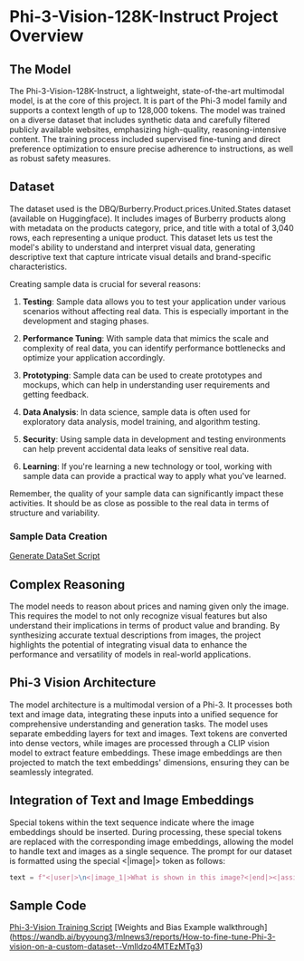 # Phi-3-Vision-128K-Instruct Project Overview

## The Model

The Phi-3-Vision-128K-Instruct, a lightweight, state-of-the-art multimodal model, is at the core of this project. It is part of the Phi-3 model family and supports a context length of up to 128,000 tokens. The model was trained on a diverse dataset that includes synthetic data and carefully filtered publicly available websites, emphasizing high-quality, reasoning-intensive content. The training process included supervised fine-tuning and direct preference optimization to ensure precise adherence to instructions, as well as robust safety measures.

## Dataset

The dataset used is the DBQ/Burberry.Product.prices.United.States dataset (available on Huggingface). It includes images of Burberry products along with metadata on the products category, price, and title with a total of 3,040 rows, each representing a unique product. This dataset lets us test the model's ability to understand and interpret visual data, generating descriptive text that capture intricate visual details and brand-specific characteristics.

Creating sample data is crucial for several reasons:

1. **Testing**: Sample data allows you to test your application under various scenarios without affecting real data. This is especially important in the development and staging phases.

2. **Performance Tuning**: With sample data that mimics the scale and complexity of real data, you can identify performance bottlenecks and optimize your application accordingly.

3. **Prototyping**: Sample data can be used to create prototypes and mockups, which can help in understanding user requirements and getting feedback.

4. **Data Analysis**: In data science, sample data is often used for exploratory data analysis, model training, and algorithm testing.

5. **Security**: Using sample data in development and testing environments can help prevent accidental data leaks of sensitive real data.

6. **Learning**: If you're learning a new technology or tool, working with sample data can provide a practical way to apply what you've learned.

Remember, the quality of your sample data can significantly impact these activities. It should be as close as possible to the real data in terms of structure and variability.

### Sample Data Creation
[Generate DataSet Script](./CreatingSampleData.md)

## Complex Reasoning

The model needs to reason about prices and naming given only the image. This requires the model to not only recognize visual features but also understand their implications in terms of product value and branding. By synthesizing accurate textual descriptions from images, the project highlights the potential of integrating visual data to enhance the performance and versatility of models in real-world applications.

## Phi-3 Vision Architecture

The model architecture is a multimodal version of a Phi-3. It processes both text and image data, integrating these inputs into a unified sequence for comprehensive understanding and generation tasks. The model uses separate embedding layers for text and images. Text tokens are converted into dense vectors, while images are processed through a CLIP vision model to extract feature embeddings. These image embeddings are then projected to match the text embeddings' dimensions, ensuring they can be seamlessly integrated.

## Integration of Text and Image Embeddings

Special tokens within the text sequence indicate where the image embeddings should be inserted. During processing, these special tokens are replaced with the corresponding image embeddings, allowing the model to handle text and images as a single sequence. The prompt for our dataset is formatted using the special <|image|> token as follows:

```python
text = f"<|user|>\n<|image_1|>What is shown in this image?<|end|><|assistant|>\nProduct: {row['title']}, Category: {row['category3_code']}, Full Price: {row['full_price']}<|end|>"
```

## Sample Code
[Phi-3-Vision Training Script](../../code/04.Finetuning/Phi-3-vision-Trainingscript.py)
[Weights and Bias Example walkthrough] (https://wandb.ai/byyoung3/mlnews3/reports/How-to-fine-tune-Phi-3-vision-on-a-custom-dataset--Vmlldzo4MTEzMTg3)
